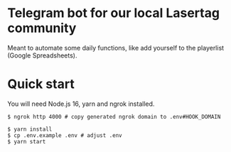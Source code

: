 # Telegram bot for our local Lasertag community

Meant to automate some daily functions, like add yourself to the playerlist (Google Spreadsheets).

# Quick start

You will need Node.js 16, yarn and ngrok installed.

```console
$ ngrok http 4000 # copy generated ngrok domain to .env#HOOK_DOMAIN
```

```console
$ yarn install
$ cp .env.example .env # adjust .env
$ yarn start
```
